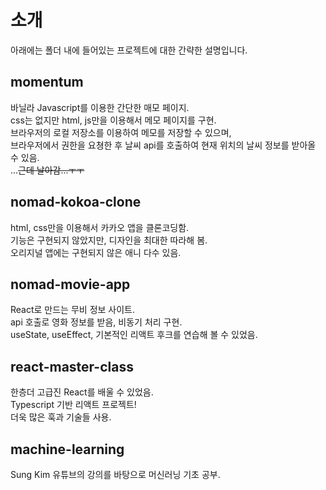 # 소개

아래에는 폴더 내에 들어있는 프로젝트에 대한 간략한 설명입니다.

## momentum

바닐라 Javascript를 이용한 간단한 매모 페이지.\
css는 없지만 html, js만을 이용해서 메모 페이지를 구현.\
브라우저의 로컬 저장소를 이용하여 메모를 저장할 수 있으며,\
브라우저에서 권한을 요쳥한 후 날씨 api를 호출하여 현재 위치의 날씨 정보를 받아올 수 있음.\
...~~근데 날아감...ㅜㅜ~~

## nomad-kokoa-clone

html, css만을 이용해서 카카오 앱을 클론코딩함.\
기능은 구현되지 않았지만, 디자인을 최대한 따라해 봄.\
오리지널 앱에는 구현되지 않은 애니 다수 있음.

## nomad-movie-app

React로 만드는 무비 정보 사이트.\
api 호출로 영화 정보를 받음, 비동기 처리 구현.\
useState, useEffect, 기본적인 리액트 후크를 연습해 볼 수 있었음.

## react-master-class

한층더 고급진 React를 배울 수 있었음.\
Typescript 기반 리액트 프로젝트!\
더욱 많은 훅과 기술들 사용.

## machine-learning

Sung Kim 유튜브의 강의를 바탕으로 머신러닝 기초 공부.
